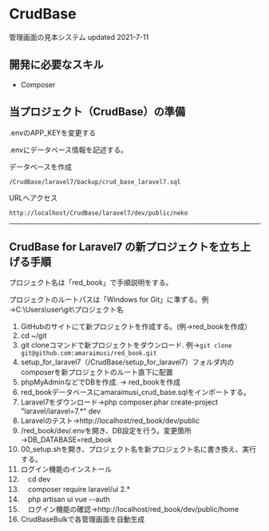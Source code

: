# CrudBase

管理画面の見本システム
updated 2021-7-11

## 開発に必要なスキル
- Composer

## 当プロジェクト（CrudBase）の準備

.envのAPP_KEYを変更する

.envにデータベース情報を記述する。

データベースを作成

```
/CrudBase/laravel7/backup/crud_base_laravel7.sql
```

URLへアクセス

```
http://localhost/CrudBase/laravel7/dev/public/neko
```

-----------------------


## CrudBase for Laravel7 の新プロジェクトを立ち上げる手順

プロジェクト名は「red_book」で手順説明をする。

プロジェクトのルートパスは「Windows for Git」に準ずる。例→C:\Users\user\git\プロジェクト名

1. GitHubのサイトにて新プロジェクトを作成する。(例→red_bookを作成）
1. cd ~/git
1. git cloneコマンドで新プロジェクトをダウンロード. 例→`git clone git@github.com:amaraimusi/red_book.git`
1. setup_for_laravel7（/CrudBase/setup_for_laravel7）フォルダ内のcomposerを新プロジェクトのルート直下に配置
1. phpMyAdminなどでDBを作成. → red_bookを作成
1. red_bookデータベースにamaraimusi_crud_base.sqlをインポートする。
1. Laravel7をダウンロード→php composer.phar create-project "laravel/laravel=7.*" dev
1. Laravelのテスト→http://localhost/red_book/dev/public
1. /red_book/dev/.envを開き、DB設定を行う。変更箇所→DB_DATABASE=red_book
1. 00_setup.shを開き、プロジェクト名を新プロジェクト名に書き換え、実行する。
1. ログイン機能のインストール
1. 　cd dev
1. 　composer require laravel/ui 2.*
1. 　php artisan ui vue --auth
1. 　ログイン機能の確認→http://localhost/red_book/dev/public/home
1. CrudBaseBulkで各管理画面を自動生成



